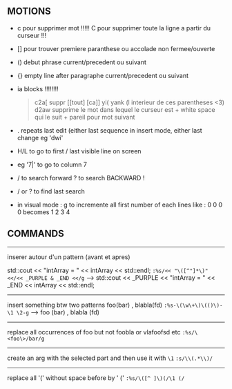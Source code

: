 
## MOTIONS

- c pour supprimer mot !!!!! C pour supprimer toute la ligne a partir du curseur !!!

- [] pour trouver premiere paranthese ou accolade non fermee/ouverte
- () debut phrase current/precedent ou suivant
- {} empty line after paragraphe current/precedent ou suivant

- ia blocks !!!!!!!!
    > c2a[ suppr [[tout] [ca]]
    > yi( yank (l interieur de ces parentheses <3)
    > d2aw supprime le mot dans lequel le curseur est + white space qui le suit + pareil pour mot suivant
- . repeats last edit (either last sequence in insert mode, either last change eg 'dwi'

- H/L to go to first / last visible line on screen

- <count><pipe> eg '7|' to go to column 7

- / to search forward ? to search BACKWARD !
- / or ? <CR> to find last search

- in visual mode : g<C-a> to incremente all first number of each lines like :
        0
        0
        0
        0
        becomes
        1
        2 
        3 
        4

## COMMANDS
----------------------------------------------------------------------------------

inserer autour d'un pattern (avant et apres)

std::cout << "intArray = " << intArray << std::endl;
`:%s/<< "\([^"]*\)" <</<< _PURPLE & _END <</g`
--> std::cout << _PURPLE << "intArray = " << _END << intArray << std::endl;

----------------------------------------------------------------------------------

insert something btw two patterns
foo(bar) , blabla(fd)
`:%s-\(\w\+\)\(()\)-\1 \2-g`
--> foo (bar) , blabla (fd)

----------------------------------------------------------------------------------

replace all occurrences of foo but not foobla or vlafoofsd etc
`:%s/\<foo\>/bar/g`

----------------------------------------------------------------------------------

create an arg with the selected part and then use it with `\1`
`:s/\\(.*\\)/`

----------------------------------------------------------------------------------

replace all '(' without space before by ' ('
`:%s/\([^ ]\)(/\1 (/`


